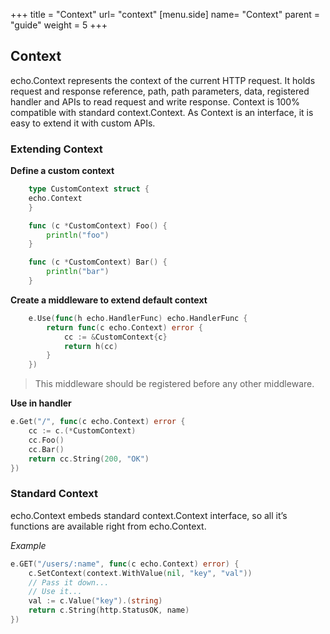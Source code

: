 +++
title = "Context"
url= "context"
[menu.side]
  name= "Context"
  parent = "guide"
  weight = 5
+++

## Context

echo.Context represents the context of the current HTTP request. 
It holds request and response reference, path, path parameters, data, registered handler and APIs to read request and write response. 
Context is 100% compatible with standard context.Context. 
As Context is an interface, it is easy to extend it with custom APIs.

### Extending Context

**Define a custom context**
```go
    type CustomContext struct {
	echo.Context
    }

    func (c *CustomContext) Foo() {
        println("foo")
    }

    func (c *CustomContext) Bar() {
        println("bar")
    }
```
**Create a middleware to extend default context**

```go
    e.Use(func(h echo.HandlerFunc) echo.HandlerFunc {
        return func(c echo.Context) error {
            cc := &CustomContext{c}
            return h(cc)
        }
    })
```
> This middleware should be registered before any other middleware.

**Use in handler**

```go
e.Get("/", func(c echo.Context) error {
	cc := c.(*CustomContext)
	cc.Foo()
	cc.Bar()
	return cc.String(200, "OK")
})
```
### Standard Context
echo.Context embeds standard context.Context interface, so all it’s functions are available right from echo.Context.

*Example*

```go
e.GET("/users/:name", func(c echo.Context) error) {
    c.SetContext(context.WithValue(nil, "key", "val"))
    // Pass it down...
    // Use it...
    val := c.Value("key").(string)
    return c.String(http.StatusOK, name)
})
```
